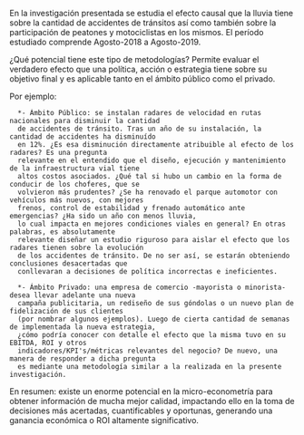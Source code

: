 En la investigación presentada se estudia el efecto causal que la lluvia tiene sobre la cantidad de accidentes de tránsitos así como también sobre la participación 
de peatones y motociclistas en los mismos. El período estudiado comprende Agosto-2018 a Agosto-2019.

¿Qué potencial tiene este tipo de metodologías?
Permite evaluar el verdadero efecto que una política, acción o estrategia tiene sobre su objetivo final y es aplicable tanto en el ámbito público como el privado.

Por ejemplo:

      *- Ámbito Público: se instalan radares de velocidad en rutas nacionales para disminuir la cantidad 
      de accidentes de tránsito. Tras un año de su instalación, la cantidad de accidentes ha disminuído
      en 12%. ¿Es esa disminución directamente atribuible al efecto de los radares? Es una pregunta 
      relevante en el entendido que el diseño, ejecución y mantenimiento de la infraestructura vial tiene 
      altos costos asociados. ¿Qué tal si hubo un cambio en la forma de conducir de los choferes, que se 
      volvieron más prudentes? ¿Se ha renovado el parque automotor con vehículos más nuevos, con mejores 
      frenos, control de estabilidad y frenado automático ante emergencias? ¿Ha sido un año con menos lluvia,
      lo cual impacta en mejores condiciones viales en general? En otras palabras, es absolutamente
      relevante diseñar un estudio riguroso para aislar el efecto que los radares tienen sobre la evolución
      de los accidentes de tránsito. De no ser así, se estarán obteniendo conclusiones desacertadas que 
      conllevaran a decisiones de política incorrectas e ineficientes.
      
      *- Ámbito Privado: una empresa de comercio -mayorista o minorista- desea llevar adelante una nueva 
      campaña publicitaria, un rediseño de sus góndolas o un nuevo plan de fidelización de sus clientes
      (por nombrar algunos ejemplos). Luego de cierta cantidad de semanas de implementada la nueva estrategia, 
      ¿cómo podría conocer con detalle el efecto que la misma tuvo en su EBITDA, ROI y otros 
      indicadores/KPI's/métricas relevantes del negocio? De nuevo, una manera de responder a dicha pregunta 
      es mediante una metodología similar a la realizada en la presente investigación. 


En resumen: existe un enorme potencial en la micro-econometría para obtener información de mucha mejor calidad, impactando ello en la toma de decisiones más
acertadas, cuantificables y oportunas, generando una ganancia económica o ROI altamente significativo.
